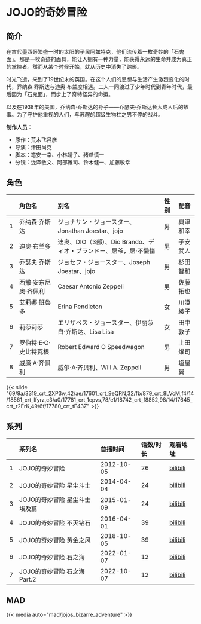 # JOJO的奇妙冒险


## 简介

在古代墨西哥繁盛一时的太阳的子民阿兹特克，他们流传着一枚奇妙的「石鬼面」。那是一枚奇迹的面具，能让人拥有一种力量，能获得永远的生命并成为真正的掌控者。然而从某个时候开始，就从历史中消失了踪影。

时光飞逝，来到了19世纪末的英国。在这个人们的思想与生活产生激烈变化的时代，乔纳森·乔斯达与迪奥·布兰度相遇。二人一同渡过了少年时代到青年时代，最后因为「石鬼面」，而步上了奇特怪异的命运。

以及在1938年的美国，乔纳森·乔斯达的孙子——乔瑟夫·乔斯达长大成人后的故事。为了守护他重视的人们，与苏醒的超级生物柱之男不停的战斗。

**制作人员：**
- 原作：荒木飞吕彦
- 导演：津田尚克
- 脚本：笔安一幸、小林靖子、猪爪慎一
- 分镜：泷泽敏文、阿部雅司、铃木健一、加藤敏幸

## 角色

|     |   角色名   |   别名  | 性别 |  配音  |
|:--- |:------  |:----      |:---  |:--   |
| 1 | 乔纳森·乔斯达 | ジョナサン・ジョースター、Jonathan Joestar、jojo | 男 | 興津和幸 |
| 2 | 迪奥·布兰多 | 迪奥、DIO（3部）、Dio Brando、ディオ・ブランドー、屌爷，屌·不懒惰 | 男 | 子安武人 |
| 3 | 乔瑟夫·乔斯达 | ジョセフ・ジョースター、Joseph Joestar、jojo | 男 | 杉田智和 |
| 4 | 西撒·安东尼奥·齐佩利 | Caesar Antonio Zeppeli | 男 | 佐藤拓也 |
| 5 | 艾莉娜·班魯多 | Erina Pendleton | 女 | 川澄綾子 |
| 6 | 莉莎莉莎 | エリザベス・ジョースター、伊丽莎白·乔斯达、Lisa Lisa | 女 | 田中敦子 |
| 7 | 罗伯特·E·O·史比特瓦根 | Robert Edward O Speedwagon | 男 | 上田燿司 |
| 8 | 威廉·A·齐佩利 | 威尔·A·齐贝利、Will A. Zeppeli | 男 | 塩屋翼 |

{{< slide "69/9a/3319_crt_2XP3w,42/ae/17601_crt_9eQRN,32/fb/879_crt_8LVcM,f4/14/18561_crt_lfyrz,c3/a0/17781_crt_1cpvs,78/e1/18742_crt_f8852,98/14/17645_crt_r2ErK,49/6f/17780_crt_tF43Z" >}}

## 系列

|     | 系列名                  | 首播时间       | 话数/时长 | 观看地址                                                       |
|:----|:---------------------|:-----------|:------|:-----------------------------------------------------------|
| 1   | JOJO的奇妙冒险            | 2012-10-05 | 26    | [bilibili](https://www.bilibili.com/bangumi/play/ss4334)   |
| 2   | JOJO的奇妙冒险 星尘斗士       | 2014-04-04 | 24    | [bilibili](https://www.bilibili.com/bangumi/play/ss4185)   |
| 3   | JOJO的奇妙冒险 星尘斗士 埃及篇   | 2015-01-09 | 24    | [bilibili](https://www.bilibili.com/bangumi/play/ss4213)   |
| 4   | JOJO的奇妙冒险 不灭钻石       | 2016-04-01 | 39    | [bilibili](https://www.bilibili.com/bangumi/play/ss5398)   |
| 5   | JOJO的奇妙冒险 黄金之风       | 2018-10-05 | 39    | [bilibili](https://www.bilibili.com/bangumi/play/ss25681)  |
| 6   | JOJO的奇妙冒险 石之海        | 2022-01-07 | 12    | [bilibili](https://www.bilibili.com/bangumi/play/ss39431)  |
| 7   | JOJO的奇妙冒险 石之海 Part.2 | 2022-10-07 | 12    | [bilibili](https://www.bilibili.com/bangumi/play/ep674949) |

## MAD

{{< media  auto="mad/jojos_bizarre_adventure"  >}}
